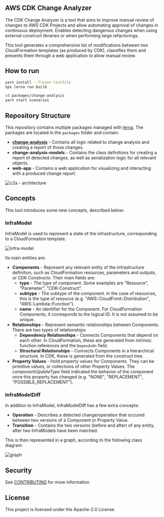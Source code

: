## AWS CDK Change Analyzer

The CDK Change Analyzer is a tool that aims to improve manual review of changes to AWS CDK Projects and allow automating approval of changes in continuous deployment. Enables detecting dangerous changes when using external construct libraries or when performing large refactorings.

This tool generates a comprehensive list of modifications between two CloudFormation templates (as produced by CDK), classifies them and presents them through a web application to allow manual review.

## How to run

```bash
yarn install --frozen-lockfile
npx lerna run build

cd packages/change-analysis
yarn start scenario1
```

## Repository Structure

This repository contains multiple packages managed with [lerna](https://github.com/lerna/lerna). The packages are located in the `packages` folder and contain:
- [**change-analysis**](packages/change-analysis/README.md) - Contains all logic related to change analysis and creating a report of those changes.
- **change-analysis-models** - Contains the class definitions for creating a report of detected changes, as well as serialization logic for all relevant objects.
- **web-app** - Contains a web application for visualizing and interacting with a produced change report.

![c2a - architecture](https://user-images.githubusercontent.com/26902818/124084162-9e19f800-da46-11eb-9c22-42b8f1cf1882.png)

## Concepts

This tool introduces some new concepts, described below:

### InfraModel

InfraModel is used to represent a state of the infrastructure, corresponding to a CloudFormation template.

![infra-model](https://user-images.githubusercontent.com/26902818/124086326-d91d2b00-da48-11eb-8e23-078d2b747e98.png)

Its main entities are:
- **Components** - Represent any relevant entity of the infrastructure definition, such as CloudFormation resources, parameters and outputs, or CDK Constructs. Their main fields are:
    - **type** - The type of component. Some examples are "Resource", "Parameter", "CDK-Construct".
    - **subtype** - The subtype of the component. In the case of resources, this is the type of resource (e.g. "AWS::CloudFront::Distribution", "AWS::Lambda::Function").
    - **name** - An identifier for the Component. For CloudFormation Components, it corresponds to the logical ID. It is not assumed to be unique.
- **Relationships** - Represent semantic relationships between Components. There are two types of relationships:
    - **Dependency Relationships** - Connects Components that depend on each other. In CloudFormation, these are generated from intrinsic function references and the `DependsOn` field.
    - **Structural Relationships** - Connects Components in a hierarchical structure. In CDK, these is generated from the construct tree.
- **Property Values** - Hold property values for Components. They can be primitive values, or collections of other Property Values. The _componentUpdateType_ field indicated the behavior of the component once this property has changed (e.g. "NONE", "REPLACEMENT", "POSSIBLE_REPLACEMENT").

### InfraModelDiff

In addition to InfraModel, InfraModelDiff has a few extra concepts:

- **Operation** - Describes a detected change/operation that occured between two versions of a Component or Property Value.
- **Transition** - Contains the two versions (before and after) of any entity, after two InfraModels have been matched.

This is then represented in a graph, according to the following class diagram:


![graph](https://user-images.githubusercontent.com/26902818/124144956-52863f00-da84-11eb-9fa1-57c2147f0e83.png)


## Security

See [CONTRIBUTING](CONTRIBUTING.md#security-issue-notifications) for more information.

## License

This project is licensed under the Apache-2.0 License.
